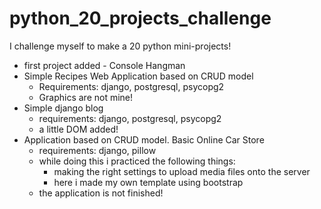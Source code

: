 # python_20_projects_challenge
I challenge myself to make a 20 python mini-projects!
- first project added - Console Hangman
- Simple Recipes Web Application based on CRUD model
  * Requirements: django, postgresql, psycopg2
  * Graphics are not mine!
- Simple django blog
  * requirements: django, postgresql, psycopg2
  * a little DOM added!
- Application based on CRUD model. Basic Online Car Store
  * requirements: django, pillow
  * while doing this i practiced the following things:
     * making the right settings to upload media files onto the server
     * here i made my own template using bootstrap
  * the application is not finished!
